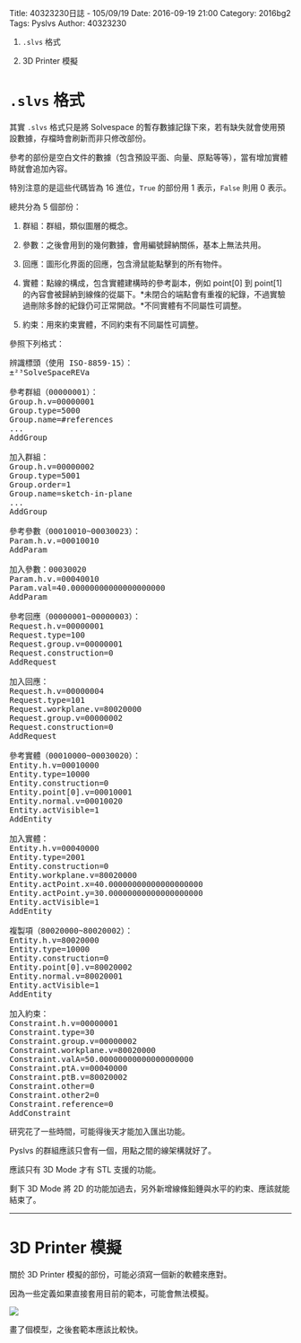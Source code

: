 Title: 40323230日誌 - 105/09/19
Date: 2016-09-19 21:00
Category: 2016bg2
Tags: Pyslvs
Author: 40323230

1. `.slvs` 格式

1. 3D Printer 模擬

<!-- PELICAN_END_SUMMARY -->

`.slvs` 格式
===

其實 `.slvs` 格式只是將 Solvespace 的暫存數據記錄下來，若有缺失就會使用預設數據，存檔時會刷新而非只修改部份。

參考的部份是空白文件的數據（包含預設平面、向量、原點等等），當有增加實體時就會追加內容。

特別注意的是這些代碼皆為 16 進位，`True` 的部份用 1 表示，`False` 則用 0 表示。

總共分為 5 個部份：

1. 群組：群組，類似圖層的概念。

1. 參數：之後會用到的幾何數據，會用編號歸納關係，基本上無法共用。

1. 回應：圖形化界面的回應，包含滑鼠能點擊到的所有物件。

1. 實體：點線的構成，包含實體建構時的參考副本，例如 point[0] 到 point[1] 的內容會被歸納到線條的從屬下。*未閉合的端點會有重複的紀錄，不過實驗過刪除多餘的紀錄仍可正常開啟。*不同實體有不同屬性可調整。

1. 約束：用來約束實體，不同約束有不同屬性可調整。

參照下列格式：

<pre>
辨識標頭（使用 ISO-8859-15）：
±²³SolveSpaceREVa

參考群組（00000001）：
Group.h.v=00000001
Group.type=5000
Group.name=#references
...
AddGroup

加入群組：
Group.h.v=00000002
Group.type=5001
Group.order=1
Group.name=sketch-in-plane
...
AddGroup

參考參數（00010010~00030023）：
Param.h.v.=00010010
AddParam

加入參數：00030020
Param.h.v.=00040010
Param.val=40.00000000000000000000
AddParam

參考回應（00000001~00000003）：
Request.h.v=00000001
Request.type=100
Request.group.v=00000001
Request.construction=0
AddRequest

加入回應：
Request.h.v=00000004
Request.type=101
Request.workplane.v=80020000
Request.group.v=00000002
Request.construction=0
AddRequest

參考實體（00010000~00030020）：
Entity.h.v=00010000
Entity.type=10000
Entity.construction=0
Entity.point[0].v=00010001
Entity.normal.v=00010020
Entity.actVisible=1
AddEntity

加入實體：
Entity.h.v=00040000
Entity.type=2001
Entity.construction=0
Entity.workplane.v=80020000
Entity.actPoint.x=40.00000000000000000000
Entity.actPoint.y=30.00000000000000000000
Entity.actVisible=1
AddEntity

複製項（80020000~80020002）：
Entity.h.v=80020000
Entity.type=10000
Entity.construction=0
Entity.point[0].v=80020002
Entity.normal.v=80020001
Entity.actVisible=1
AddEntity

加入約束：
Constraint.h.v=00000001
Constraint.type=30
Constraint.group.v=00000002
Constraint.workplane.v=80020000
Constraint.valA=50.00000000000000000000
Constraint.ptA.v=00040000
Constraint.ptB.v=80020002
Constraint.other=0
Constraint.other2=0
Constraint.reference=0
AddConstraint
</pre>

研究花了一些時間，可能得後天才能加入匯出功能。

Pyslvs 的群組應該只會有一個，用點之間的線架構就好了。

應該只有 3D Mode 才有 STL 支援的功能。

剩下 3D Mode 將 2D 的功能加過去，另外新增線條鉛錘與水平的約束、應該就能結束了。

<hr>

3D Printer 模擬
===

關於 3D Printer 模擬的部份，可能必須寫一個新的軟體來應對。

因為一些定義如果直接套用目前的範本，可能會無法模擬。

![](https://raw.githubusercontent.com/coursemdetw/project_site_files/gh-pages/files/2016spring/g2/Python_solvespace/0919_01.jpg)

畫了個模型，之後套範本應該比較快。